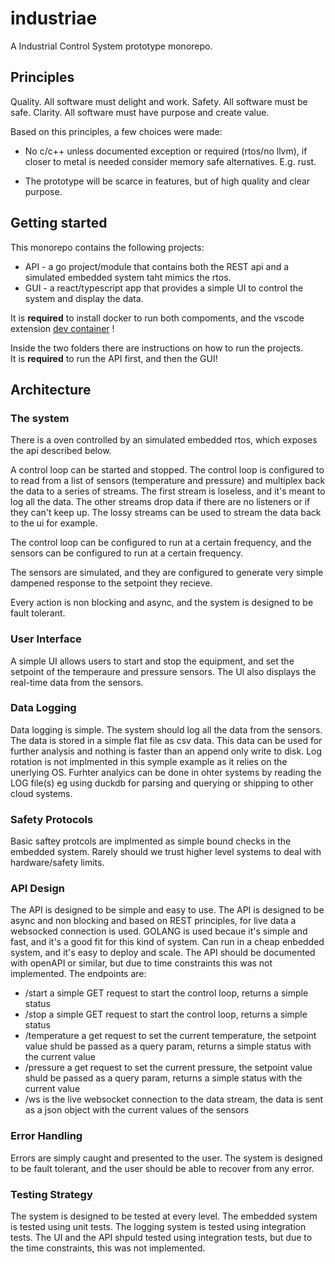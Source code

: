 # industriae

A Industrial Control System prototype monorepo.

## Principles

Quality. All software must delight and work.
Safety.  All software must be safe.
Clarity. All software must have purpose and create value.

Based on this principles, a few choices were made:

*   No c/c++ unless documented exception or required (rtos/no llvm), if closer to metal is needed consider memory safe alternatives. E.g. rust.

*   The prototype will be scarce in features, but of high quality and clear purpose.

## Getting started
This monorepo contains the following projects:
- API - a go project/module that contains both the REST api and a simulated embedded system taht mimics the rtos.
- GUI - a react/typescript app that provides a simple UI to control the system and display the data.

It is **required** to install docker to run both compoments, and the vscode extension [dev container](https://code.visualstudio.com/docs/devcontainers/create-dev-container) !

Inside the two folders there are instructions on how to run the projects.  
It is **required** to run the API first, and then the GUI!

## Architecture


### The system

There is a oven controlled by an simulated embedded rtos, which exposes the api described below.

A control loop can be started and stopped. The control loop is configured to to read from a list of sensors (temperature and pressure) and multiplex back the data to a series of streams. The first stream is loseless, and it's meant to log all the data. The other streams drop data if there are no listeners or if they can't keep up. The lossy streams can be used to stream the data back to the ui for example.

The control loop can be configured to run at a certain frequency, and the sensors can be configured to run at a certain frequency.

The sensors are simulated, and they are configured to generate very simple dampened response to the setpoint they recieve.

Every action is non blocking and async, and the system is designed to be fault tolerant.

### User Interface

A simple UI allows users to start and stop the equipment, and set the setpoint of the temperaure and pressure sensors. The UI also displays the real-time data from the sensors.

### Data Logging

Data logging is simple. The system should log all the data from the sensors. The data is stored in a simple flat file as csv data. This data can be used for further analysis and nothing is faster than an append only write to disk.
Log rotation is not implmented in this symple example as it relies on the unerlying OS.
Furhter analyics can be done in ohter systems by reading the LOG file(s) eg using duckdb for parsing and querying or shipping to other cloud systems.

### Safety Protocols

Basic saftey protcols are implmented as simple bound checks in the embedded system.
Rarely should we trust higher level systems to deal with hardware/safety limits.

### API Design

The API is designed to be simple and easy to use. The API is designed to be async and non blocking and based on REST principles, for live data a websocked connection is used. GOLANG is used becaue it's simple and fast, and it's a good fit for this kind of system. Can run in a cheap enbedded system, and it's easy to deploy and scale. 
The API should be documented with openAPI or similar, but due to time constraints this was not implemented.
The endpoints are:
-  /start a simple GET request to start the control loop, returns a simple status
-  /stop a simple GET request to start the control loop, returns a simple status
-  /temperature a get request to set the current temperature, the setpoint value shuld be passed as a query param, returns a simple status with the current value
-  /pressure a get request to set the current pressure, the setpoint value shuld be passed as a query param, returns a simple status with the current value
- /ws is the live websocket connection to the data stream, the data is sent as a json object with the current values of the sensors


### Error Handling

Errors are simply caught and presented to the user. The system is designed to be fault tolerant, and the user should be able to recover from any error.

### Testing Strategy

The system is designed to be tested at every level. The embedded system is tested using unit tests.  The logging system is tested using integration tests.
The UI and the API shpuld tested using integration tests, but due to the time constraints, this was not implemented.
